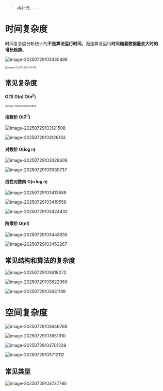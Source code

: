 > 再补充 …….

# 时间复杂度

时间复杂度分析统计的**不是算法运行时间**，而是算法运行**时间随着数据量变大时的增长趋势**。

![image-20250729103330486](pic/image-20250729103330486.png)



<img src="pic/image-20250729103543490.png" alt="image-20250729103543490" style="zoom:50%;" />



## 常见复杂度

#### O(1) O(n) O($n^2$)

<img src="pic/image-20250729102927653.png" alt="image-20250729102927653" style="zoom:50%;" />



#### 指数阶 O($2^n$)

![image-20250729103121508](pic/image-20250729103121508.png)

![image-20250729103126163](pic/image-20250729103126163.png)







#### 对数阶 O(log n)

![image-20250729103026606](pic/image-20250729103026606.png)



![image-20250729103030737](pic/image-20250729103030737.png)



#### 线性对数阶 O(n log n)

![image-20250729103413589](pic/image-20250729103413589.png)

![image-20250729103419556](pic/image-20250729103419556.png)

![image-20250729103424432](pic/image-20250729103424432.png)



#### 阶乘阶 O(n!)

![image-20250729103448355](pic/image-20250729103448355.png)

![image-20250729103453267](pic/image-20250729103453267.png)



## 常见结构和算法的复杂度

![image-20250729103618072](pic/image-20250729103618072.png)



![image-20250729103622980](pic/image-20250729103622980.png)

![image-20250729103631189](pic/image-20250729103631189.png)









# 空间复杂度

![image-20250729103646768](pic/image-20250729103646768.png)

![image-20250729103651910](pic/image-20250729103651910.png)

![image-20250729103701239](pic/image-20250729103701239.png)

![image-20250729103712112](pic/image-20250729103712112.png)



## 常见类型

![image-20250729103727780](pic/image-20250729103727780.png)

